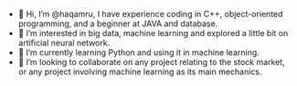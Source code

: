- 👋 Hi, I’m @haqamru, I have experience coding in C++, object-oriented programming, and a beginner at JAVA and database.
- 👀 I’m interested in big data, machine learning and explored a little bit on artificial neural network.
- 🌱 I’m currently learning Python and using it in machine learning.
- 💞️ I’m looking to collaborate on any project relating to the stock market, or any project involving machine learning as its main mechanics.


<!---
haqamru/haqamru is a ✨ special ✨ repository because its `README.md` (this file) appears on your GitHub profile.
You can click the Preview link to take a look at your changes.
--->
